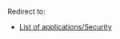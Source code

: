 Redirect to:

*   [List of applications/Security](/index.php/List_of_applications/Security "List of applications/Security")